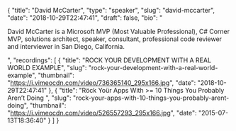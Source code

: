 {
  "title": "David McCarter",
  "type": "speaker",
  "slug": "david-mccarter",
  "date": "2018-10-29T22:47:41",
  "draft": false,
  "bio": "<p>David McCarter is a Microsoft MVP (Most Valuable Professional), C# Corner MVP, solutions architect, speaker, consultant, professional code reviewer and interviewer in San Diego, California.</p>",
  "recordings": [
    {
      "title": "ROCK YOUR DEVELOPMENT WITH A REAL WORLD EXAMPLE",
      "slug": "rock-your-development-with-a-real-world-example",
      "thumbnail": "https://i.vimeocdn.com/video/736365140_295x166.jpg",
      "date": "2018-10-29T22:47:41"
    },
    {
      "title": "Röck Yoür Apps With >= 10 Things You Probably Aren’t Doing ",
      "slug": "rock-your-apps-with-10-things-you-probably-arent-doing",
      "thumbnail": "https://i.vimeocdn.com/video/526557293_295x166.jpg",
      "date": "2015-07-13T18:36:40"
    }
  ]
}